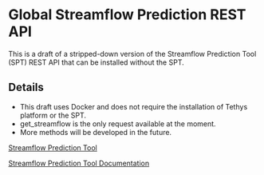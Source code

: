 # Global Streamflow Prediction REST API
This is a draft of a stripped-down version of the Streamflow Prediction Tool (SPT) REST API that can be installed without the SPT.

## Details
+ This draft uses Docker and does not require the installation of Tethys platform or the SPT.
+ get_streamflow is the only request available at the moment.
+ More methods will be developed in the future.

[Streamflow Prediction Tool](https://github.com/BYU-Hydroinformatics/tethysapp-streamflow_prediction_tool)

[Streamflow Prediction Tool Documentation](https://byu-streamflow-prediction-tool.readthedocs.io/en/latest/)
